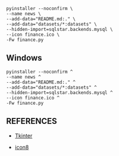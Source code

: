```shell
pyinstaller --noconfirm \
--name news \
--add-data="README.md:." \
--add-data="datasets/*:datasets" \
--hidden-import=sqlstar.backends.mysql \
--icon finance.ico \
-Fw finance.py
```


## Windows
```shell
pyinstaller --noconfirm ^
--name news ^
--add-data="README.md:." ^
--add-data="datasets/*:datasets" ^
--hidden-import=sqlstar.backends.mysql ^
--icon finance.ico ^
-Fw finance.py
```




## REFERENCES

- [Tkinter](https://blog.csdn.net/nire_yeyu/category_9877892.html)

- [icon8](http://www.ico8.net/index.php?action=make)

